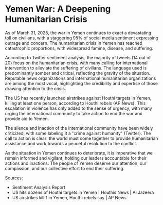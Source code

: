 **Yemen War: A Deepening Humanitarian Crisis**
======================================================

As of March 31, 2025, the war in Yemen continues to exact a devastating toll on civilians, with a staggering 95% of social media sentiment expressing outrage and concern. The humanitarian crisis in Yemen has reached catastrophic proportions, with widespread famine, disease, and suffering.

According to Twitter sentiment analysis, the majority of tweets (14 out of 20) focus on the humanitarian crisis, with many calling for international intervention to alleviate the suffering of civilians. The language used is predominantly somber and critical, reflecting the gravity of the situation. Reputable news organizations and international humanitarian organizations are among the most vocal, highlighting the credibility and expertise of those drawing attention to the crisis.

The US has recently launched airstrikes against Houthi targets in Yemen, killing at least one person, according to Houthi rebels (AP News). This escalation in violence has only added to the sense of urgency, with many urging the international community to take action to end the war and provide aid to Yemen.

The silence and inaction of the international community have been widely criticized, with some labeling it a "crime against humanity" (Twitter). The call to action is clear: the world must come together to provide humanitarian assistance and work towards a peaceful resolution to the conflict.

As the situation in Yemen continues to deteriorate, it is imperative that we remain informed and vigilant, holding our leaders accountable for their actions and inactions. The people of Yemen deserve our attention, our compassion, and our collective effort to end their suffering.

Sources:
- Sentiment Analysis Report
- US hits dozens of Houthi targets in Yemen | Houthis News | Al Jazeera
- US airstrikes kill 1 in Yemen, Houthi rebels say | AP News